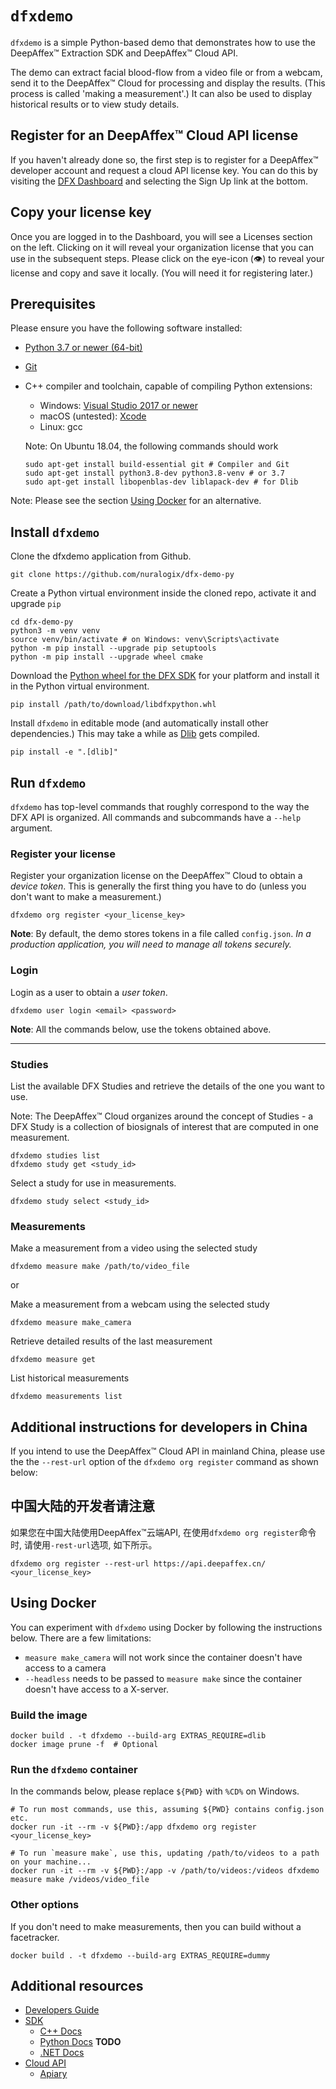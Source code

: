 # `dfxdemo`

`dfxdemo` is a simple Python-based demo that demonstrates how to use the
DeepAffex™ Extraction SDK and DeepAffex™ Cloud API.

The demo can extract facial blood-flow from a video file or from a webcam, send
it to the DeepAffex™ Cloud for processing and display the results. (This
process is called 'making a measurement'.) It can also be used to display
historical results or to view study details.

## Register for an DeepAffex™ Cloud API license

If you haven't already done so, the first step is to register for a DeepAffex™
developer account and request a cloud API license key. You can do this by
visiting the [DFX Dashboard](https://dashboard.deepaffex.ai/) and selecting the
Sign Up link at the bottom.

## Copy your license key

Once you are logged in to the Dashboard, you will see a Licenses section on the
left. Clicking on it will reveal your organization license that you can use in
the subsequent steps. Please click on the eye-icon (👁️) to reveal your
license and copy and save it locally. (You will need it for registering later.)

## Prerequisites

Please ensure you have the following software installed:

* [Python 3.7 or newer (64-bit)](https://www.python.org/)
* [Git](https://git-scm.com/)
* C++ compiler and toolchain, capable of compiling Python extensions:
  * Windows: [Visual Studio 2017 or newer](https://visualstudio.microsoft.com/)
  * macOS (untested): [Xcode](https://developer.apple.com/xcode/)
  * Linux: gcc

  Note: On Ubuntu 18.04, the following commands should work

  ```shell
  sudo apt-get install build-essential git # Compiler and Git
  sudo apt-get install python3.8-dev python3.8-venv # or 3.7
  sudo apt-get install libopenblas-dev liblapack-dev # for Dlib
  ```

Note: Please see the section [Using Docker](#using-docker) for an alternative.

## Install `dfxdemo`

Clone the dfxdemo application from Github.

```shell
git clone https://github.com/nuralogix/dfx-demo-py
```

Create a Python virtual environment inside the cloned repo, activate it and
upgrade `pip`

  ```shell
  cd dfx-demo-py
  python3 -m venv venv
  source venv/bin/activate # on Windows: venv\Scripts\activate
  python -m pip install --upgrade pip setuptools
  python -m pip install --upgrade wheel cmake
  ```

Download the [Python wheel for the DFX SDK](https://deepaffex.ai/developers-sdk)
for your platform and install it in the Python virtual environment.

```shell
pip install /path/to/download/libdfxpython.whl
```

Install `dfxdemo` in editable mode (and automatically install other
dependencies.) This may take a while as [Dlib](http://dlib.net/) gets compiled.

```shell
pip install -e ".[dlib]"
```

## Run `dfxdemo`

`dfxdemo` has top-level commands that roughly correspond to the way the DFX API
is organized. All commands and subcommands have a `--help` argument.

### Register your license

Register your organization license on the DeepAffex™ Cloud to obtain a *device
token*. This is generally the first thing you have to do (unless you don't want
to make a measurement.)

```shell
dfxdemo org register <your_license_key>
```

**Note**: By default, the demo stores tokens in a file called `config.json`.
*In a production application, you will need to manage all tokens securely.*

### Login

Login as a user to obtain a *user token*.

```shell
dfxdemo user login <email> <password>
```

**Note**: All the commands below, use the tokens obtained above.

---

### Studies

List the available DFX Studies and retrieve the details of the one you want to
use.

Note: The DeepAffex™ Cloud organizes around the concept of Studies - a DFX
Study is a collection of biosignals of interest that are computed in one
measurement.

```shell
dfxdemo studies list
dfxdemo study get <study_id>
```

Select a study for use in measurements.

```shell
dfxdemo study select <study_id>
```

### Measurements

Make a measurement from a video using the selected study

```shell
dfxdemo measure make /path/to/video_file
```

or

Make a measurement from a webcam using the selected study

```shell
dfxdemo measure make_camera
```

Retrieve detailed results of the last measurement

```shell
dfxdemo measure get
```

List historical measurements

```shell
dfxdemo measurements list
```

## Additional instructions for developers in China

If you intend to use the DeepAffex™ Cloud API in mainland China, please use the
the `--rest-url` option of the `dfxdemo org register` command as shown below:

## 中国大陆的开发者请注意

如果您在中国大陆使用DeepAffex™云端API, 在使用`dfxdemo org register`命令时, 请使用`-rest-url`选项, 如下所示。

```shell
dfxdemo org register --rest-url https://api.deepaffex.cn/ <your_license_key>
```

## Using Docker

You can experiment with `dfxdemo` using Docker by following the instructions
below. There are a few limitations:

* `measure make_camera` will not work since the container doesn't have access
  to a camera
* `--headless` needs to be passed to `measure make` since the container doesn't
  have access to a X-server.

### Build the image

```shell
docker build . -t dfxdemo --build-arg EXTRAS_REQUIRE=dlib
docker image prune -f  # Optional
```

### Run the `dfxdemo` container

In the commands below, please replace `${PWD}` with `%CD%` on Windows.

```shell
# To run most commands, use this, assuming ${PWD} contains config.json etc.
docker run -it --rm -v ${PWD}:/app dfxdemo org register <your_license_key>

# To run `measure make`, use this, updating /path/to/videos to a path on your machine...
docker run -it --rm -v ${PWD}:/app -v /path/to/videos:/videos dfxdemo measure make /videos/video_file
```

### Other options

If you don't need to make measurements, then you can build without a facetracker.

```shell
docker build . -t dfxdemo --build-arg EXTRAS_REQUIRE=dummy
```

## Additional resources

* [Developers Guide](http://docs.deepaffex.ai/guide/index.html)
* [SDK](https://deepaffex.ai/developers-sdk)
  * [C++ Docs](http://docs.deepaffex.ai/c/index.html)
  * [Python Docs](http://docs.deepaffex.ai/python/index.html) **TODO**
  * [.NET Docs](http://docs.deepaffex.ai/dotnet/index.html)
* [Cloud API](https://deepaffex.ai/developers-api)
  * [Apiary](https://dfxapiversion10.docs.apiary.io/)
